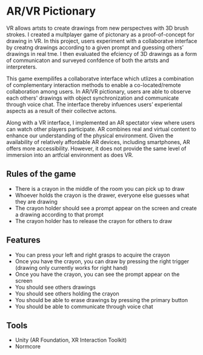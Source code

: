 # AR/VR Pictionary

VR allows artsts to create drawings from
new perspectves with 3D brush strokes.
I created a multplayer game of pictonary
as a proof-of-concept for drawing in VR.
In this project, users experiment with a
collaboratve interface by creatng
drawings according to a given prompt
and guessing others’ drawings in real
tme. I then evaluated the efciency of
3D drawings as a form of communicaton
and surveyed confdence of both the
artsts and interpreters.

This game exempilifes a collaboratve interface which utlizes a
combination of complementary interaction methods to enable a co-located/remote collaboration among users. In AR/VR pictionary, users are able to observe each others' drawings with object synchronization and communicate through voice chat. The interface thereby infuences
users’ experiental aspects as a result of
their collectve actons.

Along with a VR interface, I implemented an AR spectator view where users can watch other players participate. AR combines real and virtual
content to enhance our understanding of the
physical environment. Given the availability of relatively affordable AR devices, including smartphones, AR offers more accessibility. However, it does not provide the
same level of immersion into an artfcial
environment as does VR.

## Rules of the game
- There is a crayon in the middle of the room you can pick up to draw
- Whoever holds the crayon is the drawer, everyone else guesses what they are drawing
- The crayon holder should see a prompt appear on the screen and create a drawing according to that prompt
- The crayon holder has to release the crayon for others to draw


## Features
- You can press your left and right grasps to acquire the crayon
- Once you have the crayon, you can draw by pressing the right trigger (drawing only currently works for right hand)
- Once you have the crayon, you can see the prompt appear on the screen
- You should see others drawings
- You should see others holding the crayon
- You should be able to erase drawings by pressing the primary button
- You should be able to communicate through voice chat

## Tools
- Unity (AR Foundation, XR Interaction Toolkit)
- Normcore

